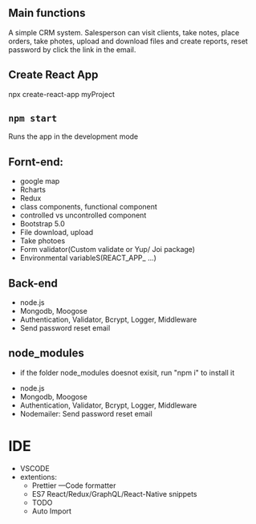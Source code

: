 ## Main functions

A simple CRM system. Salesperson can visit clients, take notes, place orders, take photes, upload and download files and create reports, reset password by click the link in the email.

## Create React App

npx create-react-app myProject

## `npm start`

Runs the app in the development mode

## Fornt-end:

- google map
- Rcharts
- Redux
- class components, functional component
- controlled vs uncontrolled component
- Bootstrap 5.0
- File download, upload
- Take photoes
- Form validator(Custom validate or Yup/ Joi package)
- Environmental variableS(REACT_APP_ ...)

## Back-end

- node.js
- Mongodb, Moogose
- Authentication, Validator, Bcrypt, Logger, Middleware
- Send password reset email

## node_modules

- if the folder node_modules doesnot exisit, run "npm i" to install it

* node.js
* Mongodb, Moogose
* Authentication, Validator, Bcrypt, Logger, Middleware
* Nodemailer: Send password reset email

# IDE

- VSCODE
- extentions:
  - Prettier —Code formatter
  - ES7 React/Redux/GraphQL/React-Native snippets
  - TODO
  - Auto Import
